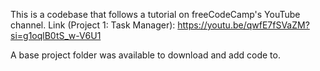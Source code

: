 This is a codebase that follows a tutorial on freeCodeCamp's YouTube channel.
Link (Project 1: Task Manager): https://youtu.be/qwfE7fSVaZM?si=g1oqlB0tS_w-V6U1

A base project folder was available to download and add code to.
